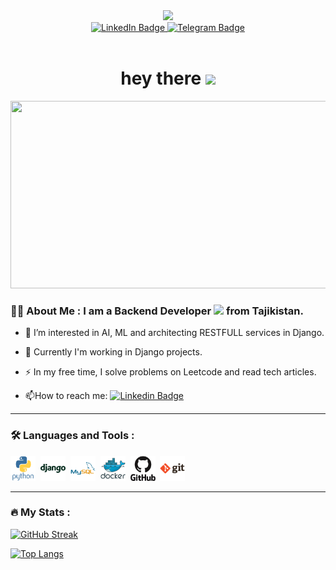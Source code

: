 <div id="header" align="center">
  <img src="https://media.giphy.com/media/xBTSwCTFkgfcdTjHMz/giphy.gif" width="100"/>

  <div id="badges">
    <a href="https://www.linkedin.com/in/khurshed-jamshedzoda-509a2a236">
      <img src="https://img.shields.io/badge/LinkedIn-blue?style=for-the-badge&logo=linkedin&logoColor=white" 
           alt="LinkedIn Badge"/>
    </a>
    <a href="https://t.me/Jkhurshed">
      <img src="https://img.shields.io/badge/Telegram-blue?logo=telegram&logoColor=white&style=for-the-badge" 
           alt="Telegram Badge"/>
    </a>
  </div>
  
  <img src="https://komarev.com/ghpvc/?username=jkhurshed&style=flat-square&color=blue" alt=""/>
  
  <h1>
    hey there
    <img src="https://media.giphy.com/media/hvRJCLFzcasrR4ia7z/giphy.gif" width="30px"/>
  </h1>
  
</div>

<div align="center">
  <img src="https://media.giphy.com/media/dWesBcTLavkZuG35MI/giphy.gif" width="600" height="300"/>
</div>

### :man_technologist: About Me : I am a Backend Developer <img src="https://media.giphy.com/media/WUlplcMpOCEmTGBtBW/giphy.gif" width="30"> from Tajikistan.
- :telescope: I’m interested in AI, ML and architecting RESTFULL services in Django.

- :seedling: Currently I'm working in Django projects.

- :zap: In my free time, I solve problems on Leetcode and read tech articles.

- :mailbox:How to reach me: [![Linkedin Badge](https://img.shields.io/badge/-Linkedin-blue?style=flat&logo=Linkedin&logoColor=white)](https://www.linkedin.com/in/khurshed-jamshedzoda-509a2a236)

---

### :hammer_and_wrench: Languages and Tools :
<div>
  <img src="https://github.com/devicons/devicon/blob/master/icons/python/python-original-wordmark.svg" title="Python" 
       alt="Pyhton" width="40" height="40"/>&nbsp;
  <img src="https://github.com/devicons/devicon/blob/master/icons/django/django-plain-wordmark.svg" title="Django" 
       alt="Django" width="40" height="40"/>&nbsp;
  <img src="https://github.com/devicons/devicon/blob/master/icons/mysql/mysql-original-wordmark.svg" title="MySQL"  
       alt="MySQL" width="40" height="40"/>&nbsp;
  <img src="https://github.com/devicons/devicon/blob/master/icons/docker/docker-original-wordmark.svg" title="Docker" 
       alt="Docker" width="40" height="40"/>&nbsp;
  <img src="https://github.com/devicons/devicon/blob/master/icons/github/github-original-wordmark.svg" title="Github"  
       alt="Github" width="40" height="40"/>&nbsp;
  <img src="https://github.com/devicons/devicon/blob/master/icons/git/git-original-wordmark.svg" title="Git" 
       **alt="Git" width="40" height="40"/>
</div>

---

### :fire: My Stats :
[![GitHub Streak](http://github-readme-streak-stats.herokuapp.com?user=jkhurshed&theme=dark&hide_border=true)](https://git.io/streak-stats)

[![Top Langs](https://github-readme-stats.vercel.app/api/top-langs/?username=jkhurshed&layout=compact&theme=vision-friendly-dark)](https://github.com/anuraghazra/github-readme-stats)
